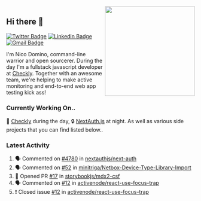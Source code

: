 <img align="right" src="https://user-images.githubusercontent.com/7415984/172472491-91b16eac-fa22-4ecf-92df-d687139fd1f9.gif" width="240" />

## Hi there 👋

[![Twitter Badge](https://img.shields.io/badge/-@ndom91-1ca0f1?style=flat-square&labelColor=1ca0f1&logo=twitter&logoColor=white&link=https://twitter.com/ndom91)](https://twitter.com/ndom91) [![Linkedin Badge](https://img.shields.io/badge/-ndom91-blue?style=flat-square&logo=Linkedin&logoColor=white&link=https://www.linkedin.com/in/ndom91/)](https://www.linkedin.com/in/ndom91/) [![Gmail Badge](https://img.shields.io/badge/-yo@ndo.dev-c14438?style=flat-square&logo=mail.ru&logoColor=white&link=mailto:yo@ndo.dev)](mailto:yo@ndo.dev)

I'm Nico Domino, command-line warrior and open sourcerer. During the day I'm a fullstack javascript developer at [Checkly](https://checklyhq.com). Together with an awesome team, we're helping to make active monitoring and end-to-end web app testing kick ass!

### Currently Working On..

🦝 [Checkly](https://checklyhq.com) during the day, 🔒 [NextAuth.js](https://github.com/nextauthjs/next-auth) at night. As well as various side projects that you can find listed below..

<!--START_SECTION_PROFILE_VIEWS:readme-info-->
<!--END_SECTION_PROFILE_VIEWS:readme-info-->

<!--START_SECTION_DAILY_COMMIT:readme-info-->
<!--END_SECTION_DAILY_COMMIT:readme-info-->

<!--START_SECTION_WEEKLY_COMMIT:readme-info-->
<!--END_SECTION_WEEKLY_COMMIT:readme-info-->

### Latest Activity

<!--START_SECTION:activity-->
1. 🗣 Commented on [#4780](https://github.com/nextauthjs/next-auth/issues/4780) in [nextauthjs/next-auth](https://github.com/nextauthjs/next-auth)
2. 🗣 Commented on [#52](https://github.com/minitriga/Netbox-Device-Type-Library-Import/issues/52) in [minitriga/Netbox-Device-Type-Library-Import](https://github.com/minitriga/Netbox-Device-Type-Library-Import)
3. 💪 Opened PR [#17](https://github.com/storybookjs/mdx2-csf/pull/17) in [storybookjs/mdx2-csf](https://github.com/storybookjs/mdx2-csf)
4. 🗣 Commented on [#12](https://github.com/activenode/react-use-focus-trap/issues/12) in [activenode/react-use-focus-trap](https://github.com/activenode/react-use-focus-trap)
5. ❗️ Closed issue [#12](https://github.com/activenode/react-use-focus-trap/issues/12) in [activenode/react-use-focus-trap](https://github.com/activenode/react-use-focus-trap)
<!--END_SECTION:activity-->

